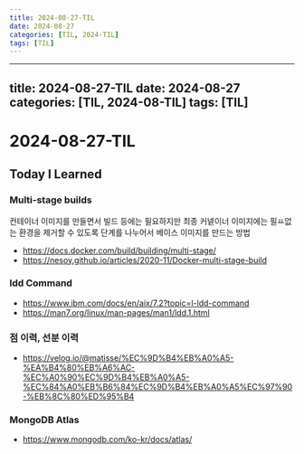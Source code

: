 ```yaml
---
title: 2024-08-27-TIL
date: 2024-08-27
categories: [TIL, 2024-TIL]
tags: [TIL]
---
```


---
title: 2024-08-27-TIL
date: 2024-08-27
categories: [TIL, 2024-08-TIL]
tags: [TIL]
---

# 2024-08-27-TIL

## Today I Learned

### Multi-stage builds

컨테이너 이미지를 만들면서 빌드 등에는 필요하지만 최종 커넽이너 이미지에는 필ㅛ없는 환경을 제거할 수 있도록 단계를 나누어서 베이스 이미지를 만드는 방법

- https://docs.docker.com/build/building/multi-stage/
- https://nesoy.github.io/articles/2020-11/Docker-multi-stage-build

### ldd Command

- https://www.ibm.com/docs/en/aix/7.2?topic=l-ldd-command
- https://man7.org/linux/man-pages/man1/ldd.1.html

### 점 이력, 선분 이력

- https://velog.io/@matisse/%EC%9D%B4%EB%A0%A5-%EA%B4%80%EB%A6%AC-%EC%A0%90%EC%9D%B4%EB%A0%A5-%EC%84%A0%EB%B6%84%EC%9D%B4%EB%A0%A5%EC%97%90-%EB%8C%80%ED%95%B4

### MongoDB Atlas

- https://www.mongodb.com/ko-kr/docs/atlas/
